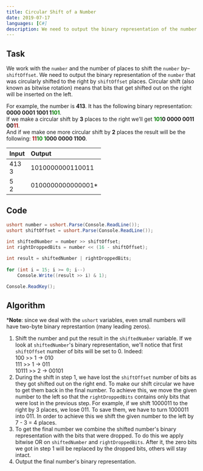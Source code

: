 ```yaml
---
title: Circular Shift of a Number
date: 2019-07-17
languages: [C#]
description: We need to output the binary representation of the number that was circularly shifted to the right.
---
```


## Task

We work with the `number` and the number of places to shift the `number` by–`shiftOffset`. We need to output the binary representation of the `number` that was circularly shifted to the right by `shiftOffset` places. Circular shift (also known as bitwise rotation) means that bits that get shifted out on the right will be inserted on the left.

For example, the number is **413**. It has the following binary representation: **0000 0001 1001 1<span style="color: #008000;">101</span>**.  
If we make a circular shift by **3** places to the right we’ll get **<span style="color: #008000;">101</span>0 0000 0011 00<span style="color: #a31515;">11</span>**.  
And if we make one more circular shift by **2** places the result will be the following: **<span style="color: #a31515;">11</span><span style="color: #008000;">10 1</span>000 0000 1100**.

| Input      | Output            |
| :--------- | :---------------- |
| 413<br>3   | 1010000000110011  |
| 5<br>2     | 0100000000000001* |

## Code

```csharp
ushort number = ushort.Parse(Console.ReadLine());
ushort shiftOffset = ushort.Parse(Console.ReadLine());

int shiftedNumber = number >> shiftOffset;
int rightDroppedBits = number << (16 - shiftOffset);
    
int result = shiftedNumber | rightDroppedBits;
    
for (int i = 15; i >= 0; i--)
    Console.Write((result >> i) & 1);

Console.ReadKey();
```

## Algorithm

***Note**: since we deal with the `ushort` variables, even small numbers will have two-byte binary represtantion (many leading zeros).

1. Shift the number and put the result in the `shiftedNumber` variable. If we look at `shiftedNumber`'s binary representation, we'll notice that first `shiftOffset` number of bits will be set to 0. Indeed:  
100 >> 1 -> 010  
111 >> 1 -> 011  
10111 >> 2 -> 00101
2. During the shift in step 1, we have lost the `shiftOffset` number of bits as they got shifted out on the right end. To make our shift circular we have to get them back in the final number. To achieve this, we move the given number to the left so that the `rightDroppedBits` contains only bits that were lost in the previous step. For example, if we shift 1000011 to the right by 3 places, we lose 011. To save them, we have to turn 1000011 into 011. In order to achieve this we shift the given number to the left by 7 - 3 = 4 places.
3. To get the final number we combine the shifted number's binary representation with the bits that were dropped. To do this we apply bitwise OR on `shiftedNumber` and `rightDroppedBits`. After it, the zero bits we got in step 1 will be replaced by the dropped bits, others will stay intact.
4. Output the final number's binary representation.